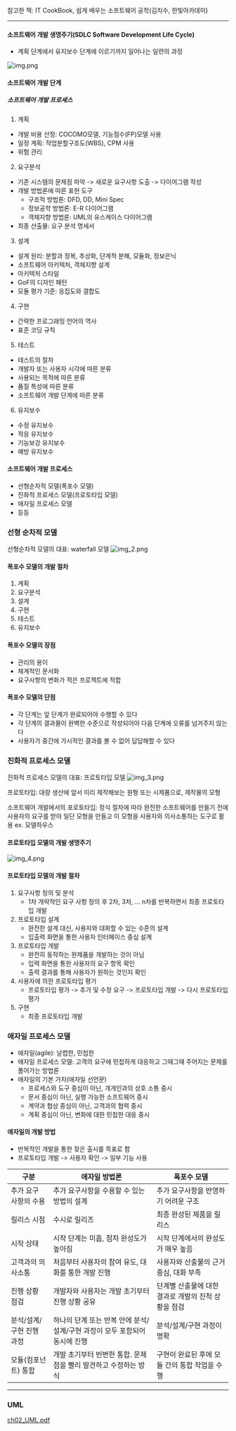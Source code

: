참고한 책: IT CookBook, 쉽게 배우는 소프트웨어 공학(김치수, 한빛아카데미)

---

#### 소프트웨어 개발 생명주기(SDLC Software Development Life Cycle)
- 계획 단계에서 유지보수 단계에 이르기까지 일어나는 일련의 과정

![img.png](img.png)

#### 소프트웨어 개발 단계
##### 소프트웨어 개발 프로세스
1. 계획
- 개발 비용 산정: COCOMO모델, 기능점수(FP)모델 사용
- 일정 계획: 작업분할구조도(WBS), CPM 사용
- 위험 관리
2. 요구분석
- 기존 시스템의 문제점 파악 -> 새로운 요구사항 도출 -> 다이어그램 작성
- 개발 방법론에 따른 표현 도구
  - 구조적 방법론: DFD, DD, Mini Spec
  - 정보공학 방법론: E-R 다이어그램
  - 객체지향 방법론: UML의 유스케이스 다이어그램
- 최종 산출물: 요구 분석 명세서
3. 설계
- 설계 원리: 분할과 정복, 추상화, 단계적 분해, 모듈화, 정보은닉
- 소프트웨어 아키텍처, 객체지향 설계
- 아키텍처 스타일
- GoF의 디자인 패턴
- 모듈 평가 기준: 응집도와 결합도
4. 구현
- 간략한 프로그래밍 언어의 역사
- 표준 코딩 규칙
5. 테스트
- 테스트의 절차
- 개발자 또는 사용자 시각에 따른 분류
- 사용되는 목적에 따른 분류
- 품질 특성에 따른 분류
- 소프트웨어 개발 단계에 따른 분류
6. 유지보수
- 수정 유지보수
- 적응 유지보수
- 기능보강 유지보수
- 예방 유지보수

#### 소프트웨어 개발 프로세스
- 선형순차적 모델(폭포수 모델)
- 진화적 프로세스 모델(프로토타입 모델)
- 애자일 프로세스 모델
- 등등

### 선형 순차적 모델
선형순차적 모델의 대표: waterfall 모델
![img_2.png](img_2.png)

#### 폭포수 모델의 개발 절차
1. 계획
2. 요구분석
3. 설계
4. 구현
5. 테스트
6. 유지보수

#### 폭포수 모델의 장점
- 관리의 용이
- 체계적인 문서화
- 요구사항의 변화가 적은 프로젝트에 적합

#### 폭포수 모델의 단점
- 각 단계는 앞 단계가 완료되어야 수행할 수 있다
- 각 단계의 결과물이 완벽한 수준으로 작성되어야 다음 단계에 오류를 넘겨주지 않는다
- 사용자가 중간에 가시적인 결과를 볼 수 없어 답답해할 수 있다

### 진화적 프로세스 모델
진화적 프로세스 모델의 대표: 프로토타입 모델
![img_3.png](img_3.png)

프로토타입: 대량 생산에 앞서 미리 제작해보는 원형 또는 시제품으로, 제작물의 모형

소프트웨어 개발에서의 포로토타입: 정식 절차에 따라 완전한 소프트웨어를 만들기 전에 사용자의 요구를 받아 일단 모형을 만들고 이 모형을 사용자와 의사소통하는 도구로 활용
ex. 모델하우스

#### 프로토타입 모델의 개발 생명주기
![img_4.png](img_4.png)

#### 프로토타입 모델의 개발 절차
1. 요구사항 정의 및 분석
   - 1차 개략적인 요구 사항 정의 후 2차, 3차, ... n차를 반복하면서 최종 프로토타입 개발
2. 프로토타입 설계
    - 완전한 설계 대신, 사용자와 대화할 수 있는 수준의 설계
    - 입출력 화면을 통한 사용자 인터페이스 중심 설계
3. 프로토타입 개발
    - 완전히 동작하는 완제품을 개발하는 것이 아님
    - 입력 화면을 통한 사용자의 요구 항목 확인
    - 출력 결과를 통해 사용자가 원하는 것인지 확인
4. 사용자에 의한 프로토타입 평가
    - 프로토타입 평가 -> 추가 및 수정 요구 -> 프로토타입 개발 -> 다시 프로토타입 평가
5. 구현
   - 최종 프로토타입 개발

### 애자일 프로세스 모델
- 애자일(agile): 날렵한, 민첩한
- 애자일 프로세스 모델: 고객의 요구에 민첩하게 대응하고 그때그때 주어지는 문제를 풀어가는 방법론
- 애자일의 기본 가치(애자일 선언문)
  - 프로세스와 도구 중심이 아닌, 개개인과의 상호 소통 중시
  - 문서 중심이 아닌, 실행 가능한 소프트웨어 중시
  - 계약과 협상 중심이 아닌, 고객과의 협력 중시
  - 계획 중심이 아닌, 변화에 대한 민첩한 대응 중시

#### 애자일의 개발 방법
- 반복적인 개발을 통한 잦은 출시를 목표로 함
- 프로토타입 개발 -> 사용자 확인 -> 일부 기능 사용

| 구분             | 애자일 방법론                                     | 폭포수 모델                        |
|----------------|---------------------------------------------|-------------------------------|
| 추가 요구 사항의 수용   | 추가 요구사항을 수용할 수 있는 방법의 설계                    | 추가 요구사항을 반영하기 어려운 구조          |
| 릴리스 시점         | 수시로 릴리즈                                     | 최종 완성된 제품을 릴리스                |
| 시작 상태          | 시작 단계는 미흡, 점차 완성도가 높아짐                      | 시작 단계에서의 완성도가 매우 높음           |
| 고객과의 의사소통      | 처음부터 사용자의 참여 유도, 대화를 통한 개발 진행               | 사용자와 산출물의 근거 중심, 대화 부족        |
| 진행 상황 점검       | 개발자와 사용자는 개발 초기부터 진행 상황 공유                  | 단계별 산출물에 대한 결과로 개발의 진척 상황을 점검 |
| 분석/설계/구현 진행 과정 | 하나의 단계 또는 반복 안에 분석/설계/구현 과정이 모두 포함되어 동시에 진행 | 분석/설계/구현 과정이 명확               |
| 모듈(컴포넌트) 통합    | 개발 초기부터 빈번한 통합. 문제점을 빨리 발견하고 수정하는 방식        | 구현이 완료된 후에 모듈 간의 통합 작업을 수행    |


---

### UML

[ch02_UML.pdf](..%2F..%2F..%2F..%2FUsers%2F%B9%CE%BC%B1%2FDesktop%2Fch02_UML.pdf)





